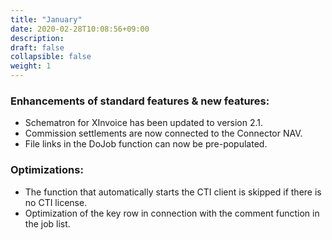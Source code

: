 ```yaml
---
title: "January"
date: 2020-02-28T10:08:56+09:00
description: 
draft: false
collapsible: false
weight: 1
---
```

### Enhancements of standard features & new features:
- Schematron for XInvoice has been updated to version 2.1.
- Commission settlements are now connected to the Connector NAV. 
- File links in the DoJob function can now be pre-populated.

### Optimizations:
- The function that automatically starts the CTI client is skipped if there is no CTI license.
- Optimization of the key row in connection with the comment function in the job list.

